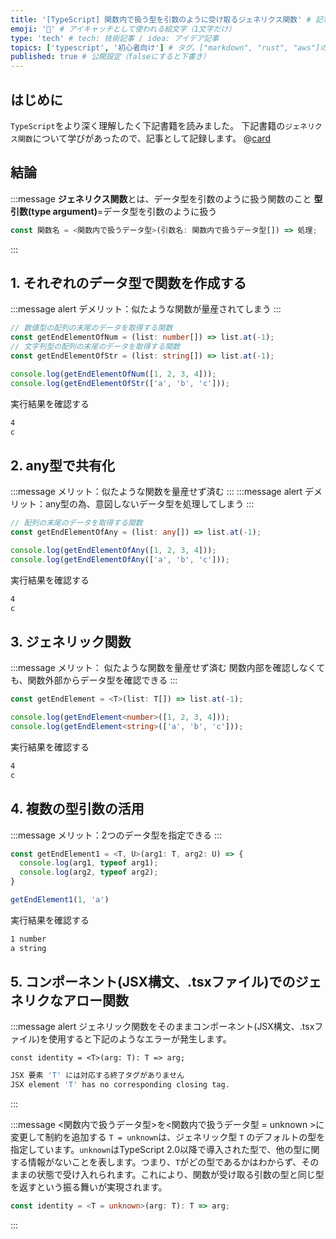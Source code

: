 ```yaml
---
title: '[TypeScript] 関数内で扱う型を引数のように受け取るジェネリクス関数' # 記事のタイトル
emoji: '💊' # アイキャッチとして使われる絵文字（1文字だけ）
type: 'tech' # tech: 技術記事 / idea: アイデア記事
topics: ['typescript', '初心者向け'] # タグ。["markdown", "rust", "aws"]のように指定する
published: true # 公開設定（falseにすると下書き）
---
```


## はじめに

`TypeScript`をより深く理解したく下記書籍を読みました。
下記書籍の`ジェネリクス関数`について学びがあったので、記事として記録します。
@[card](https://www.oreilly.co.jp/books/9784873119045/)

## 結論

:::message
**ジェネリクス関数**とは、データ型を引数のように扱う関数のこと
**型引数(type argument)**=データ型を引数のように扱う

```ts
const 関数名 = <関数内で扱うデータ型>(引数名: 関数内で扱うデータ型[]) => 処理;
```

:::

## 1. それぞれのデータ型で関数を作成する

:::message alert
デメリット：似たような関数が量産されてしまう
:::

```ts
// 数値型の配列の末尾のデータを取得する関数
const getEndElementOfNum = (list: number[]) => list.at(-1);
// 文字列型の配列の末尾のデータを取得する関数
const getEndElementOfStr = (list: string[]) => list.at(-1);

console.log(getEndElementOfNum([1, 2, 3, 4]));
console.log(getEndElementOfStr(['a', 'b', 'c']));
```

実行結果を確認する

```bash
4
c
```

## 2. any型で共有化
:::message
メリット：似たような関数を量産せず済む
:::
:::message alert
デメリット：any型の為、意図しないデータ型を処理してしまう
:::
```ts
// 配列の末尾のデータを取得する関数
const getEndElementOfAny = (list: any[]) => list.at(-1);

console.log(getEndElementOfAny([1, 2, 3, 4]));
console.log(getEndElementOfAny(['a', 'b', 'c']));
```

実行結果を確認する

```bash
4
c
```

## 3. ジェネリック関数
:::message
メリット：
似たような関数を量産せず済む
関数内部を確認しなくても、関数外部からデータ型を確認できる
:::

```ts
const getEndElement = <T>(list: T[]) => list.at(-1);

console.log(getEndElement<number>([1, 2, 3, 4]));
console.log(getEndElement<string>(['a', 'b', 'c']));
```

実行結果を確認する

```bash
4
c
```

## 4. 複数の型引数の活用
:::message
メリット：2つのデータ型を指定できる
:::
```ts
const getEndElement1 = <T, U>(arg1: T, arg2: U) => {
  console.log(arg1, typeof arg1);
  console.log(arg2, typeof arg2);
}

getEndElement1(1, 'a')
```

実行結果を確認する

```bash
1 number
a string
```

## 5. コンポーネント(JSX構文、.tsxファイル)でのジェネリクなアロー関数
:::message alert
ジェネリック関数をそのままコンポーネント(JSX構文、.tsxファイル)を使用すると下記のようなエラーが発生します。
```tsx
const identity = <T>(arg: T): T => arg;
```
```bash
JSX 要素 'T' には対応する終了タグがありません
JSX element 'T' has no corresponding closing tag.
```
:::

:::message
<関数内で扱うデータ型>を<関数内で扱うデータ型 = unknown >に変更して制約を追加する
`T = unknown`は、ジェネリック型 `T` のデフォルトの型を指定しています。`unknown`はTypeScript 2.0以降で導入された型で、他の型に関する情報がないことを表します。つまり、`T`がどの型であるかはわからず、そのままの状態で受け入れられます。これにより、関数が受け取る引数の型と同じ型を返すという振る舞いが実現されます。
```ts
const identity = <T = unknown>(arg: T): T => arg;
```
:::